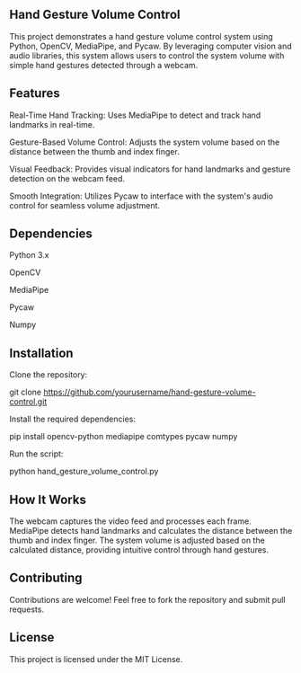 Hand Gesture Volume Control
-----------------------------------------------------------------------------------------------
This project demonstrates a hand gesture volume control system using Python, OpenCV, MediaPipe, and Pycaw.
By leveraging computer vision and audio libraries, this system allows users to control the system volume with simple hand gestures detected through a webcam.

Features
-----------------------------------------------------------------------------------------------
Real-Time Hand Tracking: Uses MediaPipe to detect and track hand landmarks in real-time.

Gesture-Based Volume Control: Adjusts the system volume based on the distance between the thumb and index finger.

Visual Feedback: Provides visual indicators for hand landmarks and gesture detection on the webcam feed.

Smooth Integration: Utilizes Pycaw to interface with the system's audio control for seamless volume adjustment.

Dependencies
-----------------------------------------------------------------------------------------------

Python 3.x

OpenCV

MediaPipe

Pycaw

Numpy

Installation
-----------------------------------------------------------------------------------------------
Clone the repository:

git clone https://github.com/yourusername/hand-gesture-volume-control.git

Install the required dependencies:

pip install opencv-python mediapipe comtypes pycaw numpy

Run the script:

python hand_gesture_volume_control.py

How It Works
-----------------------------------------------------------------------------------------------
The webcam captures the video feed and processes each frame.
MediaPipe detects hand landmarks and calculates the distance between the thumb and index finger.
The system volume is adjusted based on the calculated distance, providing intuitive control through hand gestures.

Contributing
-----------------------------------------------------------------------------------------------
Contributions are welcome! Feel free to fork the repository and submit pull requests.

License
-----------------------------------------------------------------------------------------------
This project is licensed under the MIT License.
